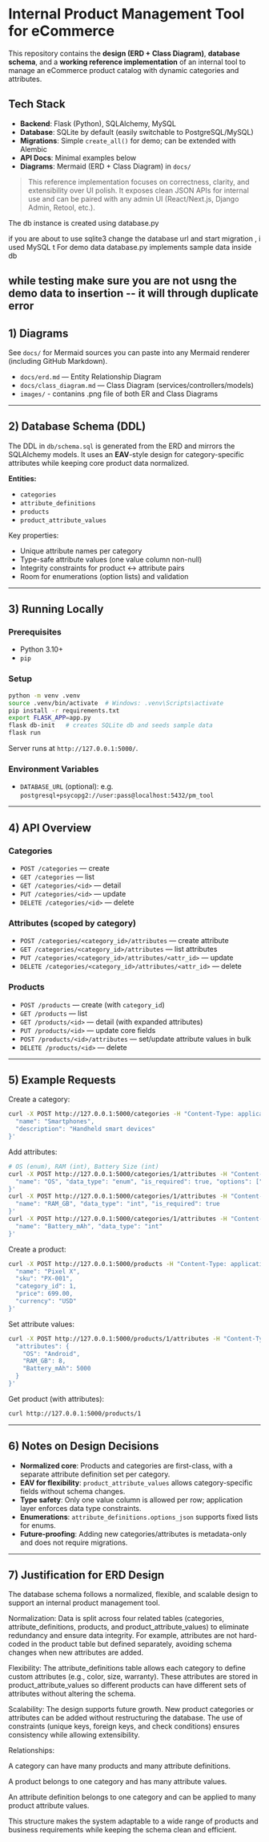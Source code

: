 
# Internal Product Management Tool for eCommerce

This repository contains the **design (ERD + Class Diagram)**, **database schema**, and a **working reference implementation** of an internal tool to manage an eCommerce product catalog with dynamic categories and attributes.

## Tech Stack

- **Backend**: Flask (Python), SQLAlchemy, MySQL
- **Database**: SQLite by default (easily switchable to PostgreSQL/MySQL) 
- **Migrations**: Simple `create_all()` for demo; can be extended with Alembic
- **API Docs**: Minimal examples below
- **Diagrams**: Mermaid (ERD + Class Diagram) in `docs/`

> This reference implementation focuses on correctness, clarity, and extensibility over UI polish. It exposes clean JSON APIs for internal use and can be paired with any admin UI (React/Next.js, Django Admin, Retool, etc.).

The db instance is created using database.py

if you are about to use sqlite3 change the database url and start migration , i used MySQL
t
For demo data database.py implements  sample data inside db 

while testing make sure you are not usng the demo data to insertion -- it will through duplicate error
---

## 1) Diagrams

See `docs/` for Mermaid sources you can paste into any Mermaid renderer (including GitHub Markdown).

- `docs/erd.md` — Entity Relationship Diagram
- `docs/class_diagram.md` — Class Diagram (services/controllers/models)
- `images/` - contanins .png file of both ER and Class Diagrams

---

## 2) Database Schema (DDL)

The DDL in `db/schema.sql` is generated from the ERD and mirrors the SQLAlchemy models. It uses an **EAV**-style design for category-specific attributes while keeping core product data normalized.

**Entities:**

- `categories`
- `attribute_definitions`
- `products`
- `product_attribute_values`

Key properties:
- Unique attribute names per category
- Type-safe attribute values (one value column non-null)
- Integrity constraints for product ↔ attribute pairs
- Room for enumerations (option lists) and validation

---

## 3) Running Locally

### Prerequisites
- Python 3.10+
- `pip`

### Setup

```bash
python -m venv .venv
source .venv/bin/activate  # Windows: .venv\Scripts\activate
pip install -r requirements.txt
export FLASK_APP=app.py
flask db-init   # creates SQLite db and seeds sample data
flask run
```

Server runs at `http://127.0.0.1:5000/`.

### Environment Variables

- `DATABASE_URL` (optional): e.g. `postgresql+psycopg2://user:pass@localhost:5432/pm_tool`

---

## 4) API Overview

### Categories
- `POST /categories` — create
- `GET /categories` — list
- `GET /categories/<id>` — detail
- `PUT /categories/<id>` — update
- `DELETE /categories/<id>` — delete

### Attributes (scoped by category)
- `POST /categories/<category_id>/attributes` — create attribute
- `GET /categories/<category_id>/attributes` — list attributes
- `PUT /categories/<category_id>/attributes/<attr_id>` — update
- `DELETE /categories/<category_id>/attributes/<attr_id>` — delete

### Products
- `POST /products` — create (with `category_id`)
- `GET /products` — list
- `GET /products/<id>` — detail (with expanded attributes)
- `PUT /products/<id>` — update core fields
- `POST /products/<id>/attributes` — set/update attribute values in bulk
- `DELETE /products/<id>` — delete

---

## 5) Example Requests

Create a category:
```bash
curl -X POST http://127.0.0.1:5000/categories -H "Content-Type: application/json" -d '{
  "name": "Smartphones",
  "description": "Handheld smart devices"
}'
```

Add attributes:
```bash
# OS (enum), RAM (int), Battery Size (int)
curl -X POST http://127.0.0.1:5000/categories/1/attributes -H "Content-Type: application/json" -d '{
  "name": "OS", "data_type": "enum", "is_required": true, "options": ["Android","iOS"]
}'
curl -X POST http://127.0.0.1:5000/categories/1/attributes -H "Content-Type: application/json" -d '{
  "name": "RAM_GB", "data_type": "int", "is_required": true
}'
curl -X POST http://127.0.0.1:5000/categories/1/attributes -H "Content-Type: application/json" -d '{
  "name": "Battery_mAh", "data_type": "int"
}'
```

Create a product:
```bash
curl -X POST http://127.0.0.1:5000/products -H "Content-Type: application/json" -d '{
  "name": "Pixel X",
  "sku": "PX-001",
  "category_id": 1,
  "price": 699.00,
  "currency": "USD"
}'
```

Set attribute values:
```bash
curl -X POST http://127.0.0.1:5000/products/1/attributes -H "Content-Type: application/json" -d '{
  "attributes": {
    "OS": "Android",
    "RAM_GB": 8,
    "Battery_mAh": 5000
  }
}'
```

Get product (with attributes):
```bash
curl http://127.0.0.1:5000/products/1
```

---

## 6) Notes on Design Decisions

- **Normalized core**: Products and categories are first-class, with a separate attribute definition set per category.
- **EAV for flexibility**: `product_attribute_values` allows category-specific fields without schema changes.
- **Type safety**: Only one value column is allowed per row; application layer enforces data type constraints.
- **Enumerations**: `attribute_definitions.options_json` supports fixed lists for enums.
- **Future-proofing**: Adding new categories/attributes is metadata-only and does not require migrations.

---

## 7) Justification for ERD Design

The database schema follows a normalized, flexible, and scalable design to support an internal product management tool.

Normalization: Data is split across four related tables (categories, attribute_definitions, products, and product_attribute_values) to eliminate redundancy and ensure data integrity. For example, attributes are not hard-coded in the product table but defined separately, avoiding schema changes when new attributes are added.

Flexibility: The attribute_definitions table allows each category to define custom attributes (e.g., color, size, warranty). These attributes are stored in product_attribute_values so different products can have different sets of attributes without altering the schema.

Scalability: The design supports future growth. New product categories or attributes can be added without restructuring the database. The use of constraints (unique keys, foreign keys, and check conditions) ensures consistency while allowing extensibility.

Relationships:

A category can have many products and many attribute definitions.

A product belongs to one category and has many attribute values.

An attribute definition belongs to one category and can be applied to many product attribute values.

This structure makes the system adaptable to a wide range of products and business requirements while keeping the schema clean and efficient.